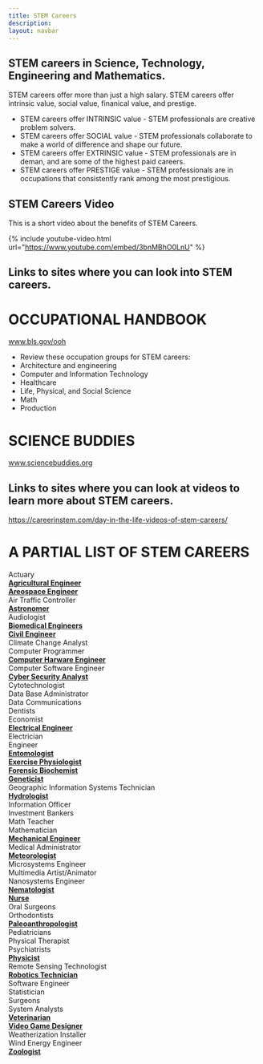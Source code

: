 ```yaml
---
title: STEM Careers
description:
layout: navbar
---
```



## **STEM careers in Science, Technology, Engineering and Mathematics.** 

STEM careers offer more than just a high salary.
STEM careers offer intrinsic value, social value, finanical value, and prestige.  

- STEM careers offer INTRINSIC value - STEM professionals are creative problem solvers.                                    
- STEM careers offer SOCIAL value - STEM professionals collaborate to make a world of difference and shape our future.                
- STEM careers offer EXTRINSIC value - STEM professionals are in deman, and are some of the highest paid careers.                  
- STEM careers offer PRESTIGE value - STEM professionals are in occupations that consistently rank among the most prestigious.          

## **STEM Careers Video**
This is a short video about the benefits of STEM Careers.

{% include youtube-video.html url="https://www.youtube.com/embed/3bnMBhO0LnU" %}
                                                                                     
                                                                                        
                                                                                       
                                                                                     
## **Links to sites where you can look into STEM careers.**
# **OCCUPATIONAL HANDBOOK**
www.bls.gov/ooh
- Review these occupation groups for STEM careers:
- Architecture and engineering
- Computer and Information Technology
- Healthcare
- Life, Physical, and Social Science
- Math
- Production

# **SCIENCE BUDDIES**
www.sciencebuddies.org

## **Links to sites where you can look at videos to learn more about STEM careers.**
https://careerinstem.com/day-in-the-life-videos-of-stem-careers/


# **A PARTIAL LIST OF STEM CAREERS**
Actuary                                                                         
**[Agricultural Engineer](https://careerinstem.com/product/agricultural-engineer/)**                            
**[Areospace Engineer](https://careerinstem.com/product/aerospace-engineer/)**         
Air Traffic Controller                                
**[Astronomer](https://careerinstem.com/product/astronomer/)**                                                  
Audiologist  
**[Biomedical Engineers](https://careerinstem.com/product/bioengineer/)**               
**[Civil Engineer](https://careerinstem.com/product/civil-engineer/)**                                         
Climate Change Analyst                          
Computer Programmer                           
**[Computer Harware Engineer](https://careerinstem.com/product/computer-engineer/)**                         
Computer Software Engineer                          
**[Cyber Security Analyst](https://careerinstem.com/product/cyber-security-analyst/)**             
Cytotechnologist                              
Data Base Administrator                           
Data Communications                                
Dentists                                             
Economist                                   
**[Electrical Engineer](https://careerinstem.com/product/electrical-engineer/)**                                     
Electrician                                     
Engineer                                    
**[Entomologist](https://careerinstem.com/product/entomologist/)**                                  
**[Exercise Physiologist](https://careerinstem.com/product/exercise-physiologist/)**                                  
**[Forensic Biochemist](https://careerinstem.com/product/forensic-biochemist/)**                   
**[Geneticist](https://careerinstem.com/product/geneticist/)**                              
Geographic Information Systems Technician                       
**[Hydrologist](https://careerinstem.com/product/hydrologist/)**                                 
Information Officer                                  
Investment Bankers                                        
Math Teacher                                        
Mathematician          
**[Mechanical Engineer](https://careerinstem.com/product/mechanical-engineer/)**                       
Medical Administrator       
**[Meteorologist](https://careerinstem.com/product/meteorologist/)**                            
Microsystems Engineer                                       
Multimedia Artist/Animator                               
Nanosystems Engineer                                    
**[Nematologist](https://careerinstem.com/product/nematologist/)**                    
**[Nurse](https://careerinstem.com/product/nurse/)**                                                                                    
Oral Surgeons                                         
Orthodontists                                                
**[Paleoanthropologist](https://careerinstem.com/product/paleoanthropologist/)**         
Pediatricians                                              
Physical Therapist                                  
Psychiatrists                                                               
**[Physicist](https://careerinstem.com/product/physicist/)**                                     
Remote Sensing Technologist            
**[Robotics Technician](https://careerinstem.com/product/robotics-technician/)**                   
Software Engineer                                   
Statistician                                   
Surgeons                                               
System Analysts         
**[Veterinarian](https://careerinstem.com/product/veterinarian/)**                           
**[Video Game Designer](https://careerinstem.com/product/video-game-designer/)**                      
Weatherization Installer                                
Wind Energy Engineer                                                           
**[Zoologist](https://careerinstem.com/product/zoologist/)**                                       
